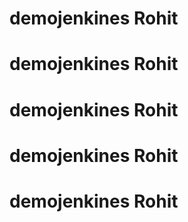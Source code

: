 # demojenkines Rohit
# demojenkines Rohit
# demojenkines Rohit
# demojenkines Rohit
# demojenkines Rohit

